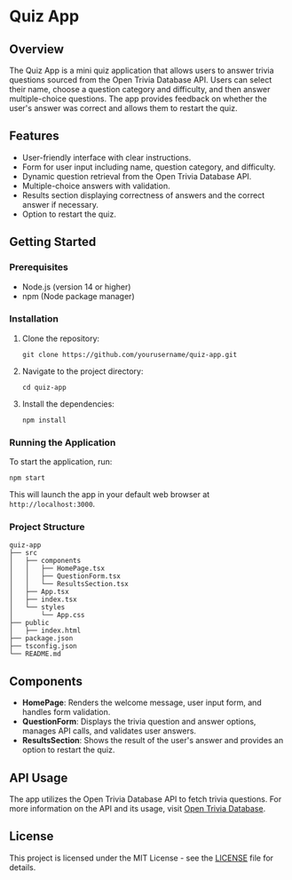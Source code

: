 # Quiz App

## Overview
The Quiz App is a mini quiz application that allows users to answer trivia questions sourced from the Open Trivia Database API. Users can select their name, choose a question category and difficulty, and then answer multiple-choice questions. The app provides feedback on whether the user's answer was correct and allows them to restart the quiz.

## Features
- User-friendly interface with clear instructions.
- Form for user input including name, question category, and difficulty.
- Dynamic question retrieval from the Open Trivia Database API.
- Multiple-choice answers with validation.
- Results section displaying correctness of answers and the correct answer if necessary.
- Option to restart the quiz.

## Getting Started

### Prerequisites
- Node.js (version 14 or higher)
- npm (Node package manager)

### Installation
1. Clone the repository:
   ```
   git clone https://github.com/yourusername/quiz-app.git
   ```
2. Navigate to the project directory:
   ```
   cd quiz-app
   ```
3. Install the dependencies:
   ```
   npm install
   ```

### Running the Application
To start the application, run:
```
npm start
```
This will launch the app in your default web browser at `http://localhost:3000`.

### Project Structure
```
quiz-app
├── src
│   ├── components
│   │   ├── HomePage.tsx
│   │   ├── QuestionForm.tsx
│   │   └── ResultsSection.tsx
│   ├── App.tsx
│   ├── index.tsx
│   └── styles
│       └── App.css
├── public
│   ├── index.html
├── package.json
├── tsconfig.json
└── README.md
```

## Components
- **HomePage**: Renders the welcome message, user input form, and handles form validation.
- **QuestionForm**: Displays the trivia question and answer options, manages API calls, and validates user answers.
- **ResultsSection**: Shows the result of the user's answer and provides an option to restart the quiz.

## API Usage
The app utilizes the Open Trivia Database API to fetch trivia questions. For more information on the API and its usage, visit [Open Trivia Database](https://opentdb.com/).

## License
This project is licensed under the MIT License - see the [LICENSE](LICENSE) file for details.